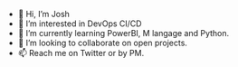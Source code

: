 - 👋 Hi, I’m Josh
- 👀 I’m interested in DevOps CI/CD
- 🌱 I’m currently learning PowerBI, M langage and Python.
- 💞️ I’m looking to collaborate on open projects.
- 📫 Reach me on Twitter or by PM.

<!---
joscelin-michel/joscelin-michel is a ✨ special ✨ repository because its `README.md` (this file) appears on your GitHub profile.
You can click the Preview link to take a look at your changes.
--->
